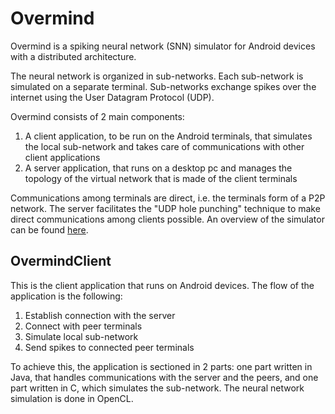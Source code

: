<h1>Overmind</h1>

Overmind is a spiking neural network (SNN) simulator for Android devices with a distributed architecture. 

The neural network is organized in sub-networks. Each sub-network is simulated on a separate terminal. Sub-networks exchange spikes over the internet using the User Datagram Protocol (UDP).

Overmind consists of 2 main components: 
  1) A client application, to be run on the Android terminals, that simulates the local sub-network and takes care of communications with other client applications
  2) A server application, that runs on a desktop pc and manages the topology of the virtual network that is made of the client terminals 
  
Communications among terminals are direct, i.e. the terminals form of a P2P network. The server facilitates the "UDP hole punching" technique to make direct communications among clients possible. An overview of the simulator can be found <a href="http://dx.doi.org/10.13140/RG.2.2.35236.08324">here</a>.

<h2>OvermindClient</h2>

This is the client application that runs on Android devices. The flow of the application is the following:
  1) Establish connection with the server
  2) Connect with peer terminals
  3) Simulate local sub-network
  4) Send spikes to connected peer terminals
  
To achieve this, the application is sectioned in 2 parts: one part written in Java, that handles communications with the server and the peers, and one part written in C, which simulates the sub-network. The neural network simulation is done in OpenCL. 
